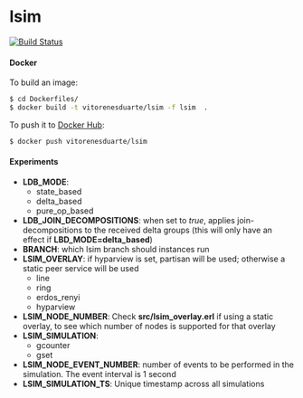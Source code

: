 # lsim

[![Build Status](https://travis-ci.org/vitorenesduarte/lsim.svg?branch=master)](https://travis-ci.org/vitorenesduarte/lsim/)


#### Docker
To build an image:

```bash
$ cd Dockerfiles/
$ docker build -t vitorenesduarte/lsim -f lsim  .
```

To push it to [Docker Hub](https://hub.docker.com/):

```bash
$ docker push vitorenesduarte/lsim
```


#### Experiments

- __LDB_MODE__:
  - state_based
  - delta_based
  - pure_op_based
- __LDB_JOIN_DECOMPOSITIONS__: when set to _true_, applies
join-decompositions to the received delta groups (this will only
have an effect if __LBD_MODE=delta_based__)
- __BRANCH__: which lsim branch should instances run
- __LSIM_OVERLAY__: if hyparview is set, partisan will be used; otherwise
a static peer service will be used
  - line
  - ring
  - erdos_renyi
  - hyparview
- __LSIM_NODE_NUMBER__: Check __src/lsim_overlay.erl__ if using
a static overlay, to see which number of nodes is supported for that
overlay
- __LSIM_SIMULATION__:
  - gcounter
  - gset
- __LSIM_NODE_EVENT_NUMBER__: number of events to be performed in
the simulation. The event interval is 1 second
- __LSIM_SIMULATION_TS__: Unique timestamp across all simulations

